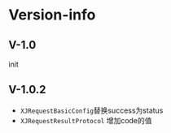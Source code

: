 # Version-info
## V-1.0
init

## V-1.0.2
- `XJRequestBasicConfig`替换success为status
- `XJRequestResultProtocol` 增加code的值